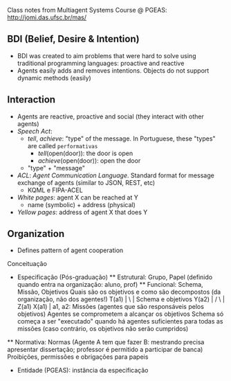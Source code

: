 Class notes from Multiagent Systems Course @ PGEAS: http://jomi.das.ufsc.br/mas/

## BDI (Belief, Desire & Intention)

* BDI was created to aim problems that were hard to solve using traditional programming languages: proactive and reactive
* Agents easily adds and removes intentions. Objects do not support dynamic methods (easily)

## Interaction

* Agents are reactive, proactive and social (they interact with other agents)
* _Speech Act_:
  * _tell_, _achieve_: "type" of the message. In Portuguese, these "types" are called `performativas`
    * _tell_(open(door)): the door is open
    * _achieve_(open(door)): open the door
  * "type" + "message"
* _ACL_: _Agent Communication Language_. Standard format for message exchange of agents (similar to JSON, REST, etc)
  * KQML e FIPA-ACEL
* _White pages_: agent X can be reached at Y
    * name (symbolic) + address (physical)
* _Yellow pages_: address of agent X that does Y

## Organization

* Defines pattern of agent cooperation

Conceituação
* Especificação (Pós-graduação)
** Estrutural: Grupo, Papel (definido quando entra na organização: aluno, prof)
** Funcional: Schema, Missão, Objetivos
   Quais são os objetivos e como são decompostos (da organização, não dos agentes!)
					T(a1)			|
					  \				|	Schema e objetivos
						Y(a2)		|
					   /  \			|
					 Z(a1) X(a1)		|	a1, a2: Missões (agentes que são responsáveis pelos objetivos)
    Agentes se comprometem a alcançar os objetivos
    Schema só começa a ser "executado" quando há agentes suficientes para todas as missões (caso contrário, os objetivos não serão cumpridos)

** Normativa: Normas (Agente A tem que fazer B: mestrando precisa apresentar dissertação; professor é permitido a participar de banca)
   Proibições, permissões e obrigações para papeis


* Entidade (PGEAS): instância da especificação